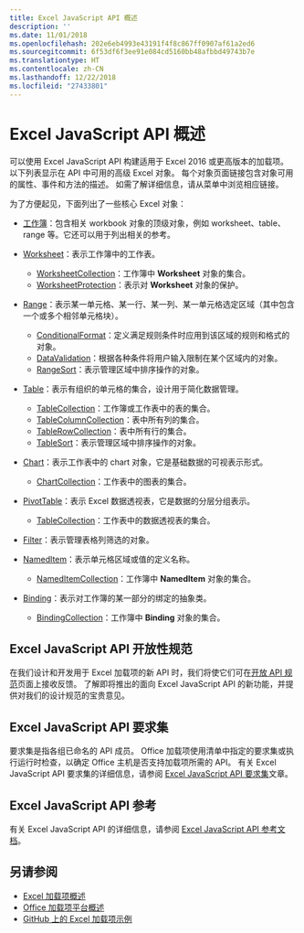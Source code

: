 ```yaml
---
title: Excel JavaScript API 概述
description: ''
ms.date: 11/01/2018
ms.openlocfilehash: 202e6eb4993e43191f4f8c867ff0907af61a2ed6
ms.sourcegitcommit: 6f53df6f3ee91e084cd5160bb48afbbd49743b7e
ms.translationtype: HT
ms.contentlocale: zh-CN
ms.lasthandoff: 12/22/2018
ms.locfileid: "27433801"
---
```

# <a name="excel-javascript-api-overview"></a>Excel JavaScript API 概述

可以使用 Excel JavaScript API 构建适用于 Excel 2016 或更高版本的加载项。 以下列表显示在 API 中可用的高级 Excel 对象。 每个对象页面链接包含对象可用的属性、事件和方法的描述。 如需了解详细信息，请从菜单中浏览相应链接。

为了方便起见，下面列出了一些核心 Excel 对象： 

- [工作簿](/javascript/api/excel/excel.workbook)：包含相关 workbook 对象的顶级对象，例如 worksheet、table、range 等。它还可以用于列出相关的参考。

- [Worksheet](/javascript/api/excel/excel.worksheet)：表示工作簿中的工作表。 
    - [WorksheetCollection](/javascript/api/excel/excel.worksheetcollection)：工作簿中 **Worksheet** 对象的集合。
    - [WorksheetProtection](/javascript/api/excel/excel.worksheetprotection)：表示对 **Worksheet** 对象的保护。

- [Range](/javascript/api/excel/excel.range)：表示某一单元格、某一行、某一列、某一单元格选定区域（其中包含一个或多个相邻单元格块）。
    - [ConditionalFormat](/javascript/api/excel/excel.conditionalformat)：定义满足规则条件时应用到该区域的规则和格式的对象。
    - [DataValidation](/javascript/api/excel/excel.datavalidation)：根据各种条件将用户输入限制在某个区域内的对象。
    - [RangeSort](/javascript/api/excel/excel.rangesort)：表示管理区域中排序操作的对象。

- [Table](/javascript/api/excel/excel.table)：表示有组织的单元格的集合，设计用于简化数据管理。
    - [TableCollection](/javascript/api/excel/excel.tablecollection)：工作簿或工作表中的表的集合。
    - [TableColumnCollection](/javascript/api/excel/excel.tablecolumncollection)：表中所有列的集合。
    - [TableRowCollection](/javascript/api/excel/excel.tablerowcollection)：表中所有行的集合。
    - [TableSort](/javascript/api/excel/excel.tablesort)：表示管理区域中排序操作的对象。

- [Chart](/javascript/api/excel/excel.chart)：表示工作表中的 chart 对象，它是基础数据的可视表示形式。
    - [ChartCollection](/javascript/api/excel/excel.chartcollection)：工作表中的图表的集合。
    
- [PivotTable](/javascript/api/excel/excel.pivottable)：表示 Excel 数据透视表，它是数据的分层分组表示。 
    - [TableCollection](/javascript/api/excel/excel.pivottablecollection)：工作表中的数据透视表的集合。

- [Filter](/javascript/api/excel/excel.filter)：表示管理表格列筛选的对象。

- [NamedItem](/javascript/api/excel/excel.nameditem)：表示单元格区域或值的定义名称。 
    - [NamedItemCollection](/javascript/api/excel/excel.nameditemcollection)：工作簿中 **NamedItem** 对象的集合。

- [Binding](/javascript/api/excel/excel.binding)：表示对工作簿的某一部分的绑定的抽象类。
    - [BindingCollection](/javascript/api/excel/excel.bindingcollection)：工作簿中 **Binding** 对象的集合。

## <a name="excel-javascript-api-open-specifications"></a>Excel JavaScript API 开放性规范

在我们设计和开发用于 Excel 加载项的新 API 时，我们将使它们可在[开放 API 规范](../openspec.md)页面上接收反馈。 了解即将推出的面向 Excel JavaScript API 的新功能，并提供对我们的设计规范的宝贵意见。

## <a name="excel-javascript-api-requirement-sets"></a>Excel JavaScript API 要求集

要求集是指各组已命名的 API 成员。 Office 加载项使用清单中指定的要求集或执行运行时检查，以确定 Office 主机是否支持加载项所需的 API。 有关 Excel JavaScript API 要求集的详细信息，请参阅 [Excel JavaScript API 要求集](../requirement-sets/excel-api-requirement-sets.md)文章。

## <a name="excel-javascript-api-reference"></a>Excel JavaScript API 参考

有关 Excel JavaScript API 的详细信息，请参阅 [Excel JavaScript API 参考文档](/javascript/api/excel)。

## <a name="see-also"></a>另请参阅

- [Excel 加载项概述](https://docs.microsoft.com/office/dev/add-ins/excel/excel-add-ins-overview)
- [Office 加载项平台概述](https://docs.microsoft.com/office/dev/add-ins/overview/office-add-ins)
- [GitHub 上的 Excel 加载项示例](https://github.com/OfficeDev?utf8=%E2%9C%93&q=Excel)
